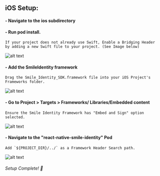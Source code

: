 ## iOS Setup:

#### -  Navigate to the ios subdirectory
#### -  Run pod install.

```
If your project does not already use Swift, Enable a Bridging Header by adding a new Swift file to your project. (See Image below)
``` 
![alt text](https://user-images.githubusercontent.com/13585693/72226580-e6afce00-3592-11ea-83c0-3cfa95e84c68.png "Enable Bridging Header")
#### -  Add the SmileIdentity framework
```
Drag the Smile_Identity_SDK.framework file into your iOS Project's Frameworks folder.
```
![alt text](https://user-images.githubusercontent.com/13585693/71706727-0bfc4980-2de7-11ea-81d0-38d0164f6574.png "Adding Framework")

#### -  Go to Project > Targets > Frameworks/ Libraries/Embedded content
```
Ensure the Smile Identity Framework has "Embed and Sign" option selected.
```
![alt text](https://user-images.githubusercontent.com/13585693/71706723-0b63b300-2de7-11ea-9cf3-85618a695db8.png "Embedding Framework")

#### -  Navigate to the "react-native-smile-identity" Pod
```
Add `${PROJECT_DIR}/../` as a Framework Header Search path.
```
![alt text](https://user-images.githubusercontent.com/13585693/71706726-0bfc4980-2de7-11ea-9030-6361353b3fc0.png "Embedding Framework")

###### Setup Complete!  🤝

